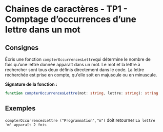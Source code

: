 # Chaines de caractères - TP1 - Comptage d’occurrences d’une lettre dans un mot

## Consignes

Écris une fonction `compterOccurrencesLettre`qui détermine le nombre de fois qu’une lettre donnée apparaît dans un mot.
Le mot et la lettre à rechercher sont tous deux définis directement dans le code.
La lettre recherchée est prise en compte, qu'elle soit en majuscule ou en minuscule.

**Signature de la fonction :**

```ts
function compterOccurrencesLettre(mot: string, lettre: string): string
```

## Exemples

`compterOccurrencesLettre ("Programmation","m")` doit retourner `La lettre 'm' apparaît 2 fois`
